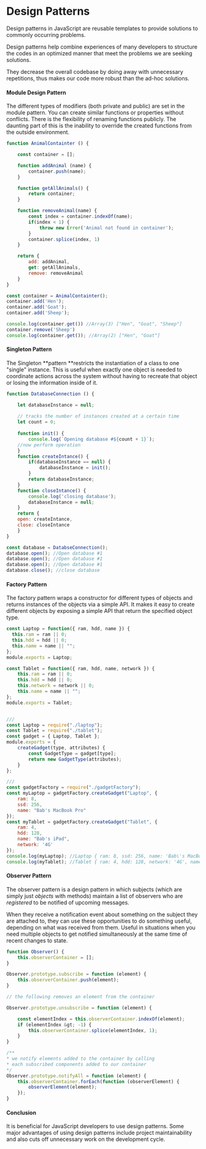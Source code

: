 # Design Patterns

Design patterns in JavaScript are reusable templates to provide solutions to commonly occurring problems.

Design patterns help combine experiences of many developers to structure the codes in an optimized manner that meet the problems we are seeking solutions.

They decrease the overall codebase by doing away with unnecessary repetitions, thus makes our code more robust than the ad-hoc solutions.

#### Module Design Pattern

The different types of modifiers (both private and public) are set in the module pattern. You can create similar functions or properties without conflicts. There is the flexibility of renaming functions publicly. The daunting part of this is the inability to override the created functions from the outside environment.

```javascript
function AnimalContainter () {

    const container = [];

    function addAnimal (name) {
        container.push(name);
    }

    function getAllAnimals() {
        return container;
    }

    function removeAnimal(name) {
        const index = container.indexOf(name);
        if(index < 1) {
            throw new Error('Animal not found in container');
        }
        container.splice(index, 1)
    }

    return {
        add: addAnimal,
        get: getAllAnimals,
        remove: removeAnimal
    }
}

const container = AnimalContainter();
container.add('Hen');
container.add('Goat');
container.add('Sheep');

console.log(container.get()) //Array(3) ["Hen", "Goat", "Sheep"]
container.remove('Sheep')
console.log(container.get()); //Array(2) ["Hen", "Goat"]
```

#### Singleton Pattern

The Singleton  **pattern  **restricts the instantiation of a class to one "single" instance. This is useful when exactly one object is needed to coordinate actions across the system without having to recreate that object or losing the information inside of it.

```javascript
function DatabaseConnection () {

    let databaseInstance = null;
    
    // tracks the number of instances created at a certain time
    let count = 0;
    
    function init() {
        console.log(`Opening database #${count + 1}`);
    //now perform operation
    }
    function createIntance() {
        if(databaseInstance == null) {
            databaseInstance = init();
        }
        return databaseInstance;
    }
    function closeIntance() {
        console.log('closing database');
        databaseInstance = null;
    }
    return {
    open: createIntance,
    close: closeIntance
    }
}

const database = DatabseConnection();
database.open(); //Open database #1
database.open(); //Open database #1
database.open(); //Open database #1
database.close(); //close database
```

#### Factory Pattern

The factory pattern wraps a constructor for different types of objects and returns instances of the objects via a simple API. It makes it easy to create different objects by exposing a simple API that return the specified object type.

```javascript
const Laptop = function({ ram, hdd, name }) {
  this.ram = ram || 0;
  this.hdd = hdd || 0;
  this.name = name || "";
};
module.exports = Laptop;

const Tablet = function({ ram, hdd, name, network }) {
    this.ram = ram || 0;
    this.hdd = hdd || 0;
    this.network = network || 0;
    this.name = name || "";
};
module.exports = Tablet;


///
const Laptop = require("./laptop");
const Tablet = require("./tablet");
const gadget = { Laptop, Tablet };
module.exports = {
    createGadget(type, attributes) {
        const GadgetType = gadget[type];
        return new GadgetType(attributes);
    }
};

///
const gadgetFactory = require("./gadgetFactory");
const myLaptop = gadgetFactory.createGadget("Laptop", {
    ram: 8,
    ssd: 256,
    name: "Bab's MacBook Pro"
});
const myTablet = gadgetFactory.createGadget("Tablet", {
    ram: 4,
    hdd: 128,
    name: "Bab's iPad",
    network: '4G'
});
console.log(myLaptop); //Laptop { ram: 8, ssd: 256, name: 'Bab\'s MacBook Pro' }
console.log(myTablet); //Tablet { ram: 4, hdd: 128, network: '4G', name: 'Bab\'s iPad' }
```

#### Observer Pattern

&#x20;The observer pattern is a design pattern in which subjects (which are simply just _objects_ with methods) maintain a list of observers who are _registered_ to be notified of upcoming messages.

When they receive a notification event about something on the subject they are attached to, they can use these opportunities to do something useful, depending on what was received from them. Useful in situations when you need multiple objects to get notified simultaneously at the same time of recent changes to state.

```javascript
function Observer() {
    this.observerContainer = [];
}

Observer.prototype.subscribe = function (element) {
    this.observerContainer.push(element);
}

// the following removes an element from the container

Observer.prototype.unsubscribe = function (element) {

    const elementIndex = this.observerContainer.indexOf(element);
    if (elementIndex &gt; -1) {
        this.observerContainer.splice(elementIndex, 1);
    }
}

/**
* we notify elements added to the container by calling
* each subscribed components added to our container
*/
Observer.prototype.notifyAll = function (element) {
    this.observerContainer.forEach(function (observerElement) {
        observerElement(element);
    });
}
```

#### Conclusion

It is beneficial for JavaScript developers to use design patterns. Some major advantages of using design patterns include project maintainability and also cuts off unnecessary work on the development cycle.
